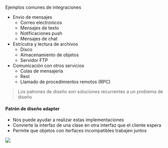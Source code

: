 Ejemplos comunes de integraciones
- Envio de mensajes
    - Correo electronicos
    - Mensajes de texto
    - Notificaciones push
    - Mensajes de chat
- Estricutra y lectura de archivos
    - Disco
    - Almacenamiento de objetos   
    - Servidor FTP
- Comunicación con otros servicios
    - Colas de mensajería
    - Rest
    - Llamado de procedimientos remotos (RPC)

> Los patrones de diseño son soluciones recurrentes a un problema de diseño

#### Patrón de diseño adapter
- Nos puede ayudar a realizar estas implementaciones
- Convierte la interfaz de una clase en otra interfaz que el cliente espera
- Permite que objetos con iterfaces incompatibles trabajen juntos

![](../img/patron-dise%C3%B1o-adapter.PNG)